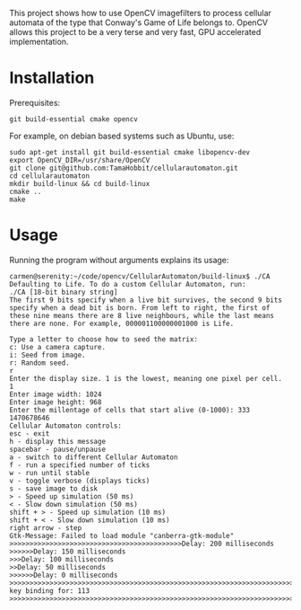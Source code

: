 This project shows how to use OpenCV imagefilters to process cellular automata of the type that Conway's Game of Life belongs to. OpenCV allows this project to be a very terse and very fast, GPU accelerated implementation.

# Installation

Prerequisites:

```
git build-essential cmake opencv
```

For example, on debian based systems such as Ubuntu, use:

```
sudo apt-get install git build-essential cmake libopencv-dev
export OpenCV_DIR=/usr/share/OpenCV
git clone git@github.com:TamaHobbit/cellularautomaton.git
cd cellularautomaton
mkdir build-linux && cd build-linux
cmake ..
make
```

# Usage

Running the program without arguments explains its usage:

```
carmen@serenity:~/code/opencv/CellularAutomaton/build-linux$ ./CA
Defaulting to Life. To do a custom Cellular Automaton, run:
./CA [18-bit binary string]
The first 9 bits specify when a live bit survives, the second 9 bits specify when a dead bit is born. From left to right, the first of these nine means there are 8 live neighbours, while the last means there are none. For example, 000001100000001000 is Life.

Type a letter to choose how to seed the matrix:
c: Use a camera capture.
i: Seed from image.
r: Random seed.
r
Enter the display size. 1 is the lowest, meaning one pixel per cell.
1
Enter image width: 1024
Enter image height: 968
Enter the millentage of cells that start alive (0-1000): 333
1470678646
Cellular Automaton controls:
esc - exit
h - display this message
spacebar - pause/unpause
a - switch to different Cellular Automaton
f - run a specified number of ticks
w - run until stable
v - toggle verbose (displays ticks)
s - save image to disk
> - Speed up simulation (50 ms)
< - Slow down simulation (50 ms)
shift + > - Speed up simulation (10 ms)
shift + < - Slow down simulation (10 ms)
right arrow - step
Gtk-Message: Failed to load module "canberra-gtk-module"
>>>>>>>>>>>>>>>>>>>>>>>>>>>>>>>>>>>>>>>>>>>Delay: 200 milliseconds
>>>>>>Delay: 150 milliseconds
>>>Delay: 100 milliseconds
>>Delay: 50 milliseconds
>>>>>>Delay: 0 milliseconds
>>>>>>>>>>>>>>>>>>>>>>>>>>>>>>>>>>>>>>>>>>>>>>>>>>>>>>>>>>>>>>>>>>>>>>>>>>>>>>>>>>>>>>>>>>>>>>>>>>>>>>>>>>>>>>>>>>>>>>>>>>>>>>>>>>>>>>>>>>>>>>>>>>>>>>>>>>>>>>>>>>>>>>>>>>>>>>>>>>>>>>>>>>>>>>>>>>>>>>>>>>>>>>>>>>>>>>>>>>>>>>>No key binding for: 113
>>>>>>>>>>>>>>>>>>>>>>>>>>>>>>>>>>>>>>>>>>>>>>>>>>>>>>>>>>>>>>>>>>>>>>>>>>>>>>>>>>>>>>>>>>>>>>>>>>>>>>>>>
```
